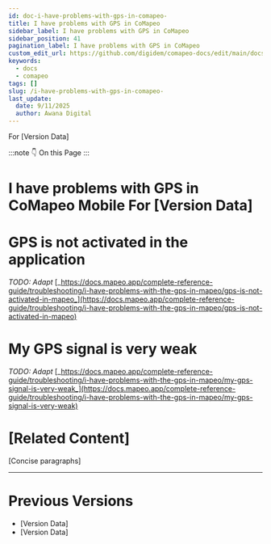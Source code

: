 ```yaml
---
id: doc-i-have-problems-with-gps-in-comapeo-
title: I have problems with GPS in CoMapeo 
sidebar_label: I have problems with GPS in CoMapeo 
sidebar_position: 41
pagination_label: I have problems with GPS in CoMapeo 
custom_edit_url: https://github.com/digidem/comapeo-docs/edit/main/docs/troubleshooting/i-have-problems-with-gps-in-comapeo-.md
keywords:
  - docs
  - comapeo
tags: []
slug: /i-have-problems-with-gps-in-comapeo-
last_update:
  date: 9/11/2025
  author: Awana Digital
---
```


For [Version Data]


:::note 👇 On this Page
:::
# I have problems with GPS in CoMapeo Mobile For [Version Data]


# **GPS is not activated in the application**


_TODO: Adapt_ [_https://docs.mapeo.app/complete-reference-guide/troubleshooting/i-have-problems-with-the-gps-in-mapeo/gps-is-not-activated-in-mapeo_](https://docs.mapeo.app/complete-reference-guide/troubleshooting/i-have-problems-with-the-gps-in-mapeo/gps-is-not-activated-in-mapeo)


# **My GPS signal is very weak**


_TODO: Adapt_ [_https://docs.mapeo.app/complete-reference-guide/troubleshooting/i-have-problems-with-the-gps-in-mapeo/my-gps-signal-is-very-weak_](https://docs.mapeo.app/complete-reference-guide/troubleshooting/i-have-problems-with-the-gps-in-mapeo/my-gps-signal-is-very-weak)


# [Related Content]


[Concise paragraphs]


---


# Previous Versions

- [Version Data]
- [Version Data]
